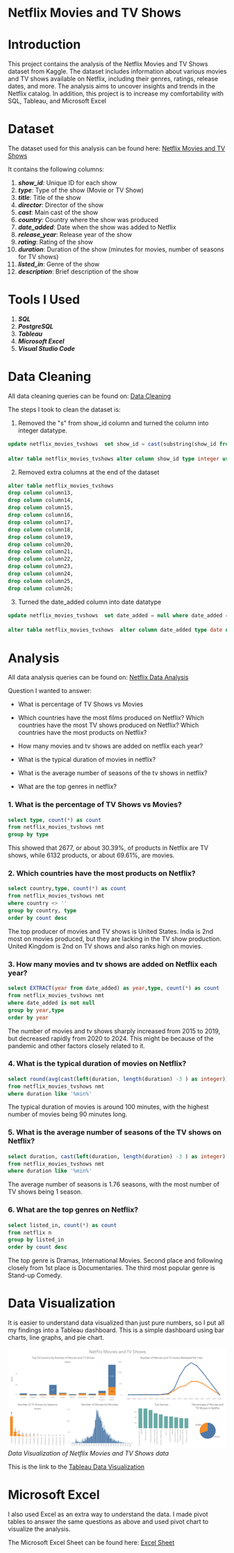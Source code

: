 # Netflix Movies and TV Shows
 
# Introduction
This project contains the analysis of the Netflix Movies and TV Shows dataset from Kaggle. The dataset includes information about various movies and TV shows available on Netflix, including their genres, ratings, release dates, and more. The analysis aims to uncover insights and trends in the Netflix catalog. In addition, this project is to increase my comfortability with SQL, Tableau, and Microsoft Excel


# Dataset
The dataset used for this analysis can be found here: 
[Netflix Movies and TV Shows](https://www.kaggle.com/datasets/rahulvyasm/netflix-movies-and-tv-shows)

It contains the following columns:

1. ***show_id***: Unique ID for each show
2. ***type***: Type of the show (Movie or TV Show)
3. ***title***: Title of the show
4. ***director***: Director of the show
5. ***cast***: Main cast of the show
6. ***country***: Country where the show was produced
7. ***date_added***: Date when the show was added to Netflix
8. ***release_year***: Release year of the show
9. ***rating***: Rating of the show
10. ***duration***: Duration of the show (minutes for movies, number of seasons for TV shows)
11. ***listed_in***: Genre of the show
12. ***description***: Brief description of the show

# Tools I Used
1. ***SQL***
2. ***PostgreSQL***
3. ***Tableau***
4. ***Microsoft Excel***
5. ***Visual Studio Code***

# Data Cleaning
All data cleaning queries can be found on:
[Data Cleaning](/sql%20scripts/Data%20Cleaning.sql)

The steps I took to clean the dataset is:

1. Removed the "s" from show_id column and turned the column into integer datatype.
```sql
update netflix_movies_tvshows  set show_id = cast(substring(show_id from 2) as integer);

alter table netflix_movies_tvshows alter column show_id type integer using show_id::integer;
```

2. Removed extra columns at the end of the dataset 
```sql
alter table netflix_movies_tvshows 
drop column column13,
drop column column14,
drop column column15,
drop column column16,
drop column column17,
drop column column18,
drop column column19,
drop column column20,
drop column column21,
drop column column22,
drop column column23,
drop column column24,
drop column column25,
drop column column26;
```

3. Turned the date_added column into date datatype
```sql
update netflix_movies_tvshows  set date_added = null where date_added = '';

alter table netflix_movies_tvshows  alter column date_added type date using date_added::date;
```


# Analysis
All data analysis queries can be found on:
[Netflix Data Analysis](/sql%20scripts/Netflix%20Data%20Analysis.sql)

Question I wanted to answer:
 * What is percentage of TV Shows vs Movies 
 * Which countries have the most films produced on Netflix?
		Which countries have the most TV shows produced on Netflix?
		Which countries have the most products on Netflix?

 *  How many movies and tv shows are added on netflix each year?
 * What is the typical duration of movies in netflix?
 * What is the average number of seasons of the tv shows in netflix?
 * What are the top genres in netflix?

### 1. What is the percentage of TV Shows vs Movies?

```sql
select type, count(*) as count
from netflix_movies_tvshows nmt 
group by type
```

This showed that 2677, or about 30.39%, of products in Netflix are TV shows, while 6132 products, or about 69.61%, are movies.

### 2. Which countries have the most products on Netflix?
```sql
select country,type, count(*) as count
from netflix_movies_tvshows nmt 
where country <> ''
group by country, type
order by count desc
```

The top producer of movies and TV shows is United States. India is 2nd most on movies produced, but they are lacking in the TV show production. United Kingdom is 2nd on TV shows and also ranks high on movies.


### 3. How many movies and tv shows are added on Netflix each year?
```sql
select EXTRACT(year from date_added) as year,type, count(*) as count
from netflix_movies_tvshows nmt 
where date_added is not null 
group by year,type
order by year
```

The number of movies and tv shows sharply increased from 2015 to 2019, but decreased rapidly from 2020 to 2024. This might be because of the pandemic and other factors closely related to it. 

### 4. What is the typical duration of movies on Netflix?
```sql
select round(avg(cast(left(duration, length(duration) -3 ) as integer)),2) as avg_minutes
from netflix_movies_tvshows nmt 
where duration like '%min%'
```

The typical duration of movies is around 100 minutes, with the highest number of movies being 90 minutes long.

### 5. What is the average number of seasons of the TV shows on Netflix?
```sql
select duration, cast(left(duration, length(duration) -3 ) as integer) as minutes
from netflix_movies_tvshows nmt 
where duration like '%min%'
```

The average number of seasons is 1.76 seasons, with the most number of TV shows being 1 season.

### 6. What are the top genres on Netflix?
```sql
select listed_in, count(*) as count
from netflix n 
group by listed_in 
order by count desc
```

The top genre is Dramas, International Movies. Second place and following closely from 1st place is Documentaries. The third most popular genre is Stand-up Comedy.

# Data Visualization
It is easier to understand data visualized than just pure numbers, so I put all my findings into a Tableau dashboard. This is a simple dashboard using bar charts, line graphs, and pie chart.

![Tableau Dashboard Image](/images/netflix%20tableau%20dashboard.png)
*Data Visualization of Netflix Movies and TV Shows data*

This is the link to the [Tableau Data Visualization](https://public.tableau.com/views/NetflixDashboard_17167795961720/Dashboard1?:language=en-US&publish=yes&:sid=&:display_count=n&:origin=viz_share_link)

# Microsoft Excel
I also used Excel as an extra way to understand the data. I made pivot tables to answer the same questions as above and used pivot chart to visualize the analysis.

The Microsoft Excel Sheet can be found here: [Excel Sheet](/Excel/netflix_movies_tvshows.xlsx)

